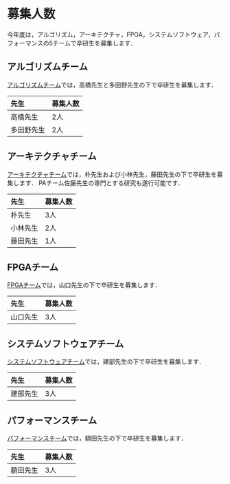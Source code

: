 募集人数
========

今年度は，アルゴリズム，アーキテクチャ，FPGA，システムソフトウェア，パフォーマンスの5チームで卒研生を募集します．


アルゴリズムチーム
------------------

[アルゴリズムチーム](ateam.md)では，高橋先生と多田野先生の下で卒研生を募集します．

|先生|募集人数|
|:---|:-------|
|高橋先生|2人|
|多田野先生|2人|


アーキテクチャチーム
------------------

[アーキテクチャチーム](arcteam.md)では，朴先生および小林先生，藤田先生の下で卒研生を募集します．
PAチーム佐藤先生の専門とする研究も遂行可能です．

|先生|募集人数|
|:---|:-------|
|朴先生|3人|
|小林先生|2人|
|藤田先生|1人|


FPGAチーム
----------

[FPGAチーム](fpgateam.md)では，山口先生の下で卒研生を募集します．

|先生|募集人数|
|:---|:-------|
|山口先生|3人|


システムソフトウェアチーム
------------------

[システムソフトウェアチーム](ssteam.md)では，建部先生の下で卒研生を募集します．

|先生|募集人数|
|:---|:-------|
|建部先生|3人|

パフォーマンスチーム
------------------

[パフォーマンスチーム](perfteam.md)では，額田先生の下で卒研生を募集します．

|先生|募集人数|
|:---|:-------|
|額田先生|3人|
